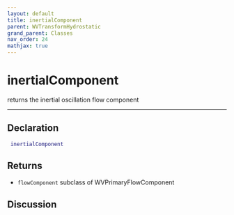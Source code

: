 ```yaml
---
layout: default
title: inertialComponent
parent: WVTransformHydrostatic
grand_parent: Classes
nav_order: 24
mathjax: true
---
```


#  inertialComponent

returns the inertial oscillation flow component


---

## Declaration
```matlab
 inertialComponent
```
## Returns
+ `flowComponent`  subclass of WVPrimaryFlowComponent

## Discussion

        
